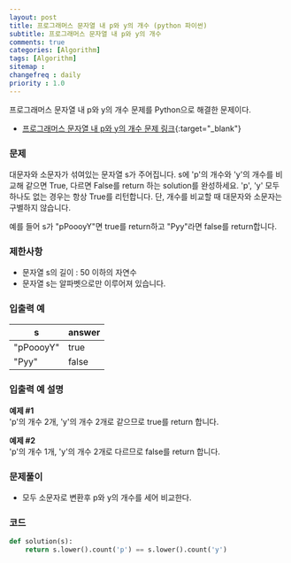 ```yaml
---
layout: post
title: 프로그래머스 문자열 내 p와 y의 개수 (python 파이썬)
subtitle: 프로그래머스 문자열 내 p와 y의 개수
comments: true
categories: [Algorithm]
tags: [Algorithm]
sitemap :
changefreq : daily
priority : 1.0
---
```

프로그래머스 문자열 내 p와 y의 개수 문제를 Python으로 해결한 문제이다.  

* [프로그래머스 문자열 내 p와 y의 개수 문제 링크](https://programmers.co.kr/learn/courses/30/lessons/12916){:target="_blank"}

### 문제 
대문자와 소문자가 섞여있는 문자열 s가 주어집니다. s에 'p'의 개수와 'y'의 개수를 비교해 같으면 True, 다르면 False를 return 하는 solution를 완성하세요. 'p', 'y' 모두 하나도 없는 경우는 항상 True를 리턴합니다. 단, 개수를 비교할 때 대문자와 소문자는 구별하지 않습니다.

예를 들어 s가 "pPoooyY"면 true를 return하고 "Pyy"라면 false를 return합니다.

### 제한사항
* 문자열 s의 길이 : 50 이하의 자연수
* 문자열 s는 알파벳으로만 이루어져 있습니다.


### 입출력 예

|s|answer|
|-----|-----|
|"pPoooyY"|true|
|"Pyy"|false|

### 입출력 예 설명
**예제 #1**  
'p'의 개수 2개, 'y'의 개수 2개로 같으므로 true를 return 합니다.

**예제 #2**  
'p'의 개수 1개, 'y'의 개수 2개로 다르므로 false를 return 합니다.

### 문제풀이
* 모두 소문자로 변환후 p와 y의 개수를 세어 비교한다.

### 코드
```python
def solution(s):
    return s.lower().count('p') == s.lower().count('y')
```